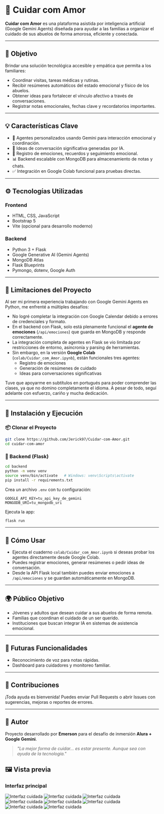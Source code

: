# 🧡 Cuidar com Amor

**Cuidar com Amor** es una plataforma asistida por inteligencia artificial (Google Gemini Agents) diseñada para ayudar a las familias a organizar el cuidado de sus abuelos de forma amorosa, eficiente y conectada.

---

## 🎯 Objetivo

Brindar una solución tecnológica accesible y empática que permita a los familiares:

- Coordinar visitas, tareas médicas y rutinas.
- Recibir resúmenes automáticos del estado emocional y físico de los abuelos.
- Obtener ideas para fortalecer el vínculo afectivo a través de conversaciones.
- Registrar notas emocionales, fechas clave y recordatorios importantes.

---

## 💡 Características Clave

- 🧠 Agentes personalizados usando Gemini para interacción emocional y coordinación.
- 💬 Ideas de conversación significativa generadas por IA.
- 📌 Registro de emociones, recuerdos y seguimiento emocional.
- 📊 Backend escalable con MongoDB para almacenamiento de notas y chats.
- ✅ Integración en Google Colab funcional para pruebas directas.

---

## ⚙️ Tecnologías Utilizadas

### Frontend
- HTML, CSS, JavaScript
- Bootstrap 5
- Vite (opcional para desarrollo moderno)

### Backend
- Python 3 + Flask
- Google Generative AI (Gemini Agents)
- MongoDB Atlas
- Flask Blueprints
- Pymongo, dotenv, Google Auth

---

## 🚧 Limitaciones del Proyecto

Al ser mi primera experiencia trabajando con Google Gemini Agents en Python, me enfrenté a múltiples desafíos:

- No logré completar la integración con Google Calendar debido a errores de credenciales y formato.
- En el backend con Flask, solo está plenamente funcional el **agente de emociones** (`/api/emociones`) que guarda en MongoDB y responde correctamente.
- La integración completa de agentes en Flask se vio limitada por restricciones de entorno, asincronía y parsing de herramientas.
- Sin embargo, en la versión **Google Colab** (`colab/Cuidar_com_Amor.ipynb`), están funcionales tres agentes:
  - Registro de emociones
  - Generación de resúmenes de cuidado
  - Ideas para conversaciones significativas

Tuve que apoyarme en subtítulos en portugués para poder comprender las clases, ya que no domino completamente el idioma. A pesar de todo, seguí adelante con esfuerzo, cariño y mucha dedicación.

---

## 🚀 Instalación y Ejecución

### 📦 Clonar el Proyecto

```bash
git clone https://github.com/Jerick97/Cuidar-com-Amor.git
cd cuidar-com-amor
```

### 🔧 Backend (Flask)

```bash
cd backend
python -m venv venv
source venv/bin/activate   # Windows: venv\Scripts\activate
pip install -r requirements.txt
```

Crea un archivo `.env` con tu configuración:

```env
GOOGLE_API_KEY=tu_api_key_de_gemini
MONGODB_URI=tu_mongodb_uri
```

Ejecuta la app:

```bash
flask run
```

---

## 🧪 Cómo Usar

- Ejecuta el cuaderno `colab/Cuidar_com_Amor.ipynb` si deseas probar los agentes directamente desde Google Colab.
- Puedes registrar emociones, generar resúmenes o pedir ideas de conversación.
- Desde la API Flask local también puedes enviar emociones a `/api/emociones` y se guardan automáticamente en MongoDB.

---

## 🌍 Público Objetivo

- Jóvenes y adultos que desean cuidar a sus abuelos de forma remota.
- Familias que coordinan el cuidado de un ser querido.
- Instituciones que buscan integrar IA en sistemas de asistencia emocional.

---

## 🔮 Futuras Funcionalidades

- Reconocimiento de voz para notas rápidas.
- Dashboard para cuidadores y monitoreo familiar.

---

## 🤝 Contribuciones

¡Toda ayuda es bienvenida! Puedes enviar Pull Requests o abrir Issues con sugerencias, mejoras o reportes de errores.

---

## 🧠 Autor

Proyecto desarrollado por **Emerson** para el desafío de inmersión **Alura + Google Gemini**.

> _"La mejor forma de cuidar… es estar presente. Aunque sea con ayuda de la tecnología."_

## 🖼️ Vista previa

### Interfaz principal

![Interfaz cuidada](./assets/screen_1.png)
![Interfaz cuidada](./assets/screen_2.png)
![Interfaz cuidada](./assets/screen_3.png)
![Interfaz cuidada](./assets/screen_4.png)
![Interfaz cuidada](./assets/screen_5.png)
![Interfaz cuidada](./assets/screen_6.png)
![Interfaz cuidada](./assets/screen_7.png)
![Interfaz cuidada](./assets/screen_8.png)